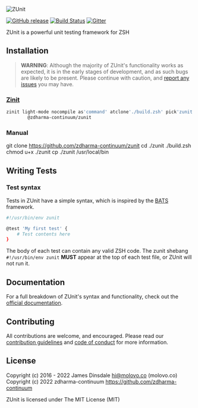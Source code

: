 ![ZUnit](https://zunit.xyz/img/logo.png)

[![GitHub release](https://img.shields.io/github/release/zunit-zsh/zunit.svg)](https://github.com/zunit-zsh/zunit/releases/latest)
[![Build Status](https://travis-ci.org/zdharma-continuum/zinit.svg?branch=master)](https://travis-ci.org/zunit-zsh/zunit)
[![Gitter](https://badges.gitter.im/Join%20Chat.svg)](https://gitter.im/zdharma-continuum/zinit?utm_source=badge&utm_medium=badge&utm_campaign=pr-badge&utm_content=badge)

ZUnit is a powerful unit testing framework for ZSH

## Installation

> **WARNING**: Although the majority of ZUnit's functionality works as expected, it is in the early stages of
> development, and as such bugs are likely to be present. Please continue with caution, and
> [report any issues](https://github.com/zunit-zsh/zunit/issues/new) you may have.

### [Zinit](https://github.com/zdharma-continuum/zinit)

```sh
zinit light-mode nocompile as'command' atclone'./build.zsh' pick'zunit' for \
        @zdharma-continuum/zunit
```

### Manual

git clone https://github.com/zdharma-continuum/zunit cd ./zunit ./build.zsh chmod u+x ./zunit cp ./zunit /usr/local/bin

## Writing Tests

### Test syntax

Tests in ZUnit have a simple syntax, which is inspired by the [BATS](https://github.com/sstephenson/bats) framework.

```zsh
#!/usr/bin/env zunit

@test 'My first test' {
	# Test contents here
}
```

The body of each test can contain any valid ZSH code. The zunit shebang `#!/usr/bin/env zunit` **MUST** appear at the
top of each test file, or ZUnit will not run it.

## Documentation

For a full breakdown of ZUnit's syntax and functionality, check out the
[official documentation](https://zunit.xyz/docs/).

## Contributing

All contributions are welcome, and encouraged. Please read our [contribution guidelines](contributing.md) and
[code of conduct](code-of-conduct.md) for more information.

## License

Copyright (c) 2016 - 2022 James Dinsdale <hi@molovo.co> (molovo.co) Copyright (c) 2022 zdharma-continuum
<https://github.com/zdharma-continuum>

ZUnit is licensed under The MIT License (MIT)
